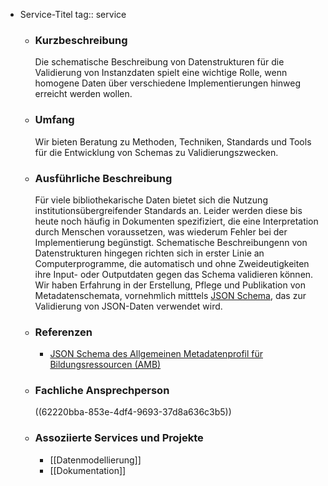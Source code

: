 - Service-Titel
  tag:: service
	- ### Kurzbeschreibung
	  Die schematische Beschreibung von Datenstrukturen für die Validierung von Instanzdaten spielt eine wichtige Rolle, wenn homogene Daten über verschiedene Implementierungen hinweg erreicht werden wollen.
	- ### Umfang
	  Wir bieten Beratung zu Methoden, Techniken, Standards und Tools für die Entwicklung von Schemas zu Validierungszwecken.
	- ### Ausführliche Beschreibung
	  Für viele bibliothekarische Daten bietet sich die Nutzung institutionsübergreifender Standards an. Leider werden diese bis heute noch häufig in Dokumenten spezifiziert, die eine Interpretation durch Menschen voraussetzen, was wiederum Fehler bei der Implementierung begünstigt. Schematische Beschreibungenn von Datenstrukturen hingegen richten sich in erster Linie an Computerprogramme, die automatisch und ohne Zweideutigkeiten ihre Input- oder Outputdaten gegen das Schema validieren können.
	  Wir haben Erfahrung in der Erstellung, Pflege und Publikation von Metadatenschemata, vornehmlich mitttels [JSON Schema](https://json-schema.org/), das zur Validierung von JSON-Daten verwendet wird.
	- ### Referenzen
	  * [JSON Schema des Allgemeinen Metadatenprofil für Bildungsressourcen (AMB)]([https://github.com/dini-ag-kim/amb/tree/main/draft/schemas](https://w3id.org/kim/amb/draft/schemas/schema.json))
	- ### Fachliche Ansprechperson
	  ((62220bba-853e-4df4-9693-37d8a636c3b5))
	- ### Assoziierte Services und Projekte
	  * [[Datenmodellierung]]
	  * [[Dokumentation]]